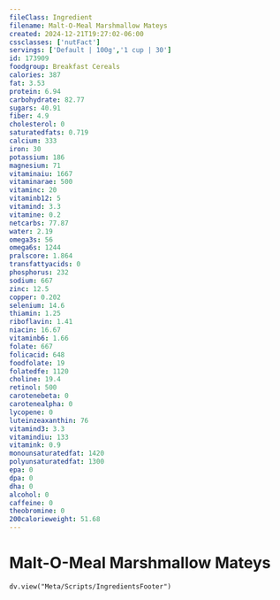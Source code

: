 ```yaml
---
fileClass: Ingredient
filename: Malt-O-Meal Marshmallow Mateys
created: 2024-12-21T19:27:02-06:00
cssclasses: ['nutFact']
servings: ['Default | 100g','1 cup | 30']
id: 173909
foodgroup: Breakfast Cereals
calories: 387
fat: 3.53
protein: 6.94
carbohydrate: 82.77
sugars: 40.91
fiber: 4.9
cholesterol: 0
saturatedfats: 0.719
calcium: 333
iron: 30
potassium: 186
magnesium: 71
vitaminaiu: 1667
vitaminarae: 500
vitaminc: 20
vitaminb12: 5
vitamind: 3.3
vitamine: 0.2
netcarbs: 77.87
water: 2.19
omega3s: 56
omega6s: 1244
pralscore: 1.864
transfattyacids: 0
phosphorus: 232
sodium: 667
zinc: 12.5
copper: 0.202
selenium: 14.6
thiamin: 1.25
riboflavin: 1.41
niacin: 16.67
vitaminb6: 1.66
folate: 667
folicacid: 648
foodfolate: 19
folatedfe: 1120
choline: 19.4
retinol: 500
carotenebeta: 0
carotenealpha: 0
lycopene: 0
luteinzeaxanthin: 76
vitamind3: 3.3
vitamindiu: 133
vitamink: 0.9
monounsaturatedfat: 1420
polyunsaturatedfat: 1300
epa: 0
dpa: 0
dha: 0
alcohol: 0
caffeine: 0
theobromine: 0
200calorieweight: 51.68
---
```


# Malt-O-Meal Marshmallow Mateys

```dataviewjs
dv.view("Meta/Scripts/IngredientsFooter")
```